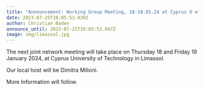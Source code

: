 ```yaml
---
title: "Announcement: Working Group Meeting, 18-19.01.24 at Cyprus U of Technology"
date: 2023-07-25T16:05:53.030Z
author: Christian Baden
announce_until: 2023-07-25T16:05:53.047Z
image: img/limassol.jpg
---
```

The next joint network meeting will take place on Thursday 18 and Friday 19 January 2024, at Cyprus University of Technology in Limassol. 

Our local host will be Dimitra Milioni.

More Information will follow.